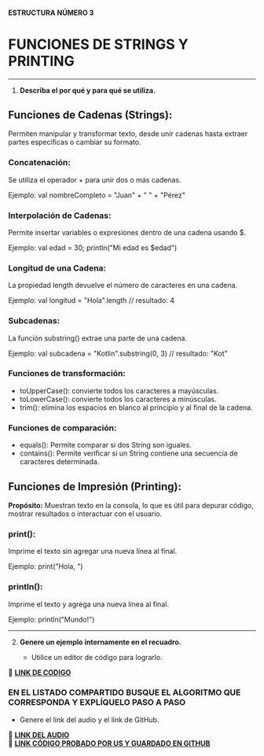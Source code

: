 #### ESTRUCTURA NÚMERO 3
# FUNCIONES DE STRINGS Y PRINTING

---

1. **Describa el por qué y para qué se utiliza.**

## Funciones de Cadenas (Strings):

Permiten manipular y transformar texto, desde unir cadenas hasta extraer partes específicas o cambiar su formato.

### Concatenación:

Se utiliza el operador + para unir dos o más cadenas.

Ejemplo: val nombreCompleto = "Juan" + " " + "Pérez"

### Interpolación de Cadenas:

Permite insertar variables o expresiones dentro de una cadena usando $.

Ejemplo: val edad = 30; println("Mi edad es $edad")

### Longitud de una Cadena:

La propiedad length devuelve el número de caracteres en una cadena.

Ejemplo: val longitud = "Hola".length // resultado: 4

### Subcadenas:

La función substring() extrae una parte de una cadena.

Ejemplo: val subcadena = "Kotlin".substring(0, 3) // resultado: "Kot"

### Funciones de transformación:

* toUpperCase(): convierte todos los caracteres a mayúsculas.
* toLowerCase(): convierte todos los caracteres a minúsculas.
* trim(): elimina los espacios en blanco al principio y al final de la cadena.

### Funciones de comparación:

* equals(): Permite comparar si dos String son iguales.
* contains(): Permite verificar si un String contiene una secuencia de caracteres determinada.

## Funciones de Impresión (Printing):

**Propósito:** Muestran texto en la consola, lo que es útil para depurar código, mostrar resultados o interactuar con el usuario.

### print():

Imprime el texto sin agregar una nueva línea al final.

Ejemplo: print("Hola, ")

### println():

Imprime el texto y agrega una nueva línea al final.

Ejemplo: println("Mundo!")

---
   
2. **Genere un ejemplo internamente en el recuadro.**  

   - Utilice un editor de código para lograrlo.  

🔗 **[LINK DE CODIGO](https://pl.kotl.in/l7-oe_Tny?theme=darcula&readOnly=true)** 

### EN EL LISTADO COMPARTIDO BUSQUE EL ALGORITMO QUE CORRESPONDA Y EXPLÍQUELO PASO A PASO  
- Genere el link del audio y el link de GitHub.  

🔗 **[LINK DEL AUDIO]()**  
🔗 **[LINK CÓDIGO PROBADO POR US Y GUARDADO EN GITHUB]()**
